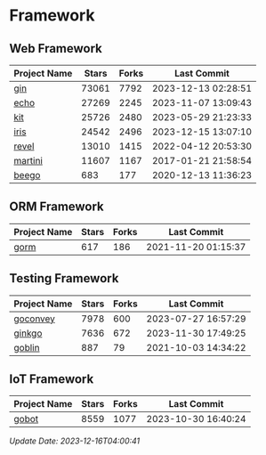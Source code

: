 # Framework

## Web Framework
| Project Name | Stars | Forks | Last Commit |
| ------------ | ----- | ----- | ----------- |
| [gin](https://github.com/gin-gonic/gin) | 73061 | 7792 | 2023-12-13 02:28:51 |
| [echo](https://github.com/labstack/echo) | 27269 | 2245 | 2023-11-07 13:09:43 |
| [kit](https://github.com/go-kit/kit) | 25726 | 2480 | 2023-05-29 21:23:33 |
| [iris](https://github.com/kataras/iris) | 24542 | 2496 | 2023-12-15 13:07:10 |
| [revel](https://github.com/revel/revel) | 13010 | 1415 | 2022-04-12 20:53:30 |
| [martini](https://github.com/go-martini/martini) | 11607 | 1167 | 2017-01-21 21:58:54 |
| [beego](https://github.com/astaxie/beego) | 683 | 177 | 2020-12-13 11:36:23 |

## ORM Framework
| Project Name | Stars | Forks | Last Commit |
| ------------ | ----- | ----- | ----------- |
| [gorm](https://github.com/jinzhu/gorm) | 617 | 186 | 2021-11-20 01:15:37 |

## Testing Framework
| Project Name | Stars | Forks | Last Commit |
| ------------ | ----- | ----- | ----------- |
| [goconvey](https://github.com/smartystreets/goconvey) | 7978 | 600 | 2023-07-27 16:57:29 |
| [ginkgo](https://github.com/onsi/ginkgo) | 7636 | 672 | 2023-11-30 17:49:25 |
| [goblin](https://github.com/franela/goblin) | 887 | 79 | 2021-10-03 14:34:22 |

## IoT Framework
| Project Name | Stars | Forks | Last Commit |
| ------------ | ----- | ----- | ----------- |
| [gobot](https://github.com/hybridgroup/gobot) | 8559 | 1077 | 2023-10-30 16:40:24 |

*Update Date: 2023-12-16T04:00:41*